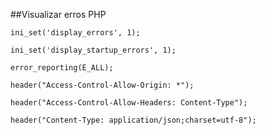 
##Visualizar erros PHP

    ini_set('display_errors', 1);
    
    ini_set('display_startup_errors', 1);
    
    error_reporting(E_ALL);

    header("Access-Control-Allow-Origin: *");
    
    header("Access-Control-Allow-Headers: Content-Type");
    
    header("Content-Type: application/json;charset=utf-8");
